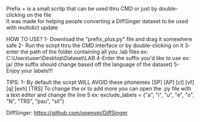 Prefix + is a small scritp that can be used thru CMD or just by double-clicking on the file<br>
It was made for helping people converting a DiffSinger dataset to be used with multidict update

HOW TO USE?
  1- Download the "prefix_plus.py" file and drag it somewhere safe
  2- Run the scirpt thru the CMD interface or by double-clicking on it
  3- enter the path of the folder containing all you .lab files
    ex: C:\Users\user\Desktop\Dataset\LAB
  4-Enter the suffix you'd like to use
    ex: ja/ (the suffix should change based off the language of the dataset) 
  5- Enjoy your labels!!!

TIPS:
  1- By default the scirpt WILL AVOID these phonemes [SP] [AP] [cl] [vf] [q] [exh] [TRS]
     To change the or to add more you can open the .py file with a text editor and change the line 5
    ex:     exclude_labels = {"a", "i", "u", "e", "o", "N", "TRS", "pau", "sil"}

DiffSinger: https://github.com/openvpi/DiffSinger
